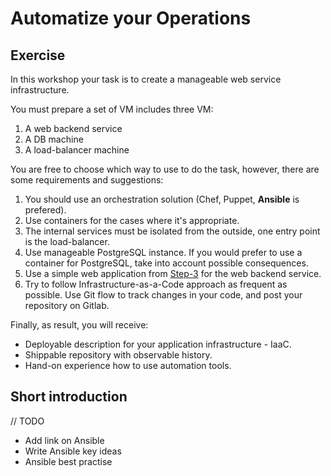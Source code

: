 # Automatize your Operations

## Exercise

In this workshop your task is to create a manageable web service infrastructure.

You must prepare a set of VM includes three VM:

1. A web backend service
2. A DB machine
3. A load-balancer machine

You are free to choose which way to use to do the task, however, there are some requirements and suggestions:

1. You should use an orchestration solution (Chef, Puppet, **Ansible** is prefered).
2. Use containers for the cases where it's appropriate.
3. The internal services must be isolated from the outside, one entry point is the load-balancer.
4. Use manageable PostgreSQL instance. If you would prefer to use a container for PostgreSQL, take into account possible consequences.
5. Use a simple web application from [Step-3](../3_Making_microservice_infrastructure) for the web backend service.
6. Try to follow Infrastructure-as-a-Code approach as frequent as possible. Use Git flow to track changes in your code, and post your repository on Gitlab.

Finally, as result, you will receive:

- Deployable description for your application infrastructure - IaaC.
- Shippable repository with observable history.
- Hand-on experience how to use automation tools.

## Short introduction

// TODO

- Add link on Ansible
- Write Ansible key ideas
- Ansible best practise
 